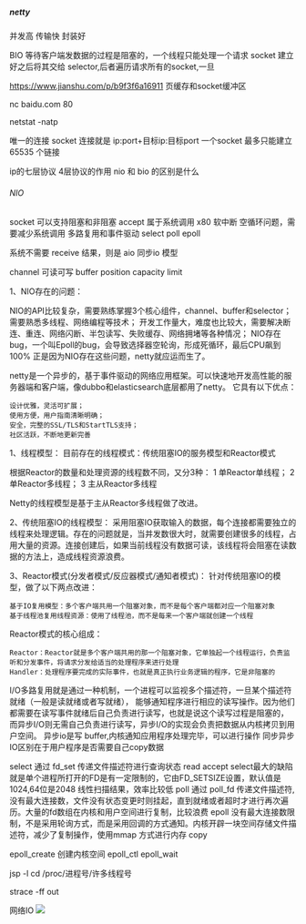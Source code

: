 ##### netty 
并发高 传输快 封装好 

BIO 等待客户端发数据的过程是阻塞的，一个线程只能处理一个请求
socket 建立好之后将其交给 selector,后者遍历请求所有的socket,一旦

https://www.jianshu.com/p/b9f3f6a16911
页缓存和socket缓冲区

nc baidu.com 80 

netstat -natp 

唯一的连接 socket 连接就是 ip:port+目标ip:目标port
一个socket 最多只能建立 65535 个链接


ip的七层协议 4层协议的作用
nio 和 bio 的区别是什么


###### NIO 
socket 可以支持阻塞和非阻塞
accept 属于系统调用 x80 软中断 空循环问题，需要减少系统调用
多路复用和事件驱动
select
poll
epoll

系统不需要 receive 结果，则是 aio
同步io 模型

channel 可读可写 buffer position capacity limit



1、NIO存在的问题：

NIO的API比较复杂，需要熟练掌握3个核心组件，channel、buffer和selector；
需要熟悉多线程、网络编程等技术；
开发工作量大，难度也比较大，需要解决断连、重连、网络闪断、半包读写、失败缓存、网络拥堵等各种情况；
NIO存在bug，一个叫Epoll的bug，会导致选择器空轮询，形成死循环，最后CPU飙到100%
正是因为NIO存在这些问题，netty就应运而生了。


netty是一个异步的，基于事件驱动的网络应用框架。可以快速地开发高性能的服务器端和客户端，像dubbo和elasticsearch底层都用了netty。
它具有以下优点：

    设计优雅，灵活可扩展；
    使用方便，用户指南清晰明确；
    安全，完整的SSL/TLS和StartTLS支持；
    社区活跃，不断地更新完善
1、线程模型：
目前存在的线程模式：传统阻塞IO的服务模型和Reactor模式

根据Reactor的数量和处理资源的线程数不同，又分3种：
1 单Reactor单线程；
2 单Reactor多线程；
3 主从Reactor多线程

Netty的线程模型是基于主从Reactor多线程做了改进。

2、传统阻塞IO的线程模型：
采用阻塞IO获取输入的数据，每个连接都需要独立的线程来处理逻辑。存在的问题就是，当并发数很大时，就需要创建很多的线程，占用大量的资源。连接创建后，如果当前线程没有数据可读，该线程将会阻塞在读数据的方法上，造成线程资源浪费。

3、Reactor模式(分发者模式/反应器模式/通知者模式)：
针对传统阻塞IO的模型，做了以下两点改进：

    基于IO复用模型：多个客户端共用一个阻塞对象，而不是每个客户端都对应一个阻塞对象
    基于线程池复用线程资源：使用了线程池，而不是每来一个客户端就创建一个线程

Reactor模式的核心组成：

    Reactor：Reactor就是多个客户端共用的那一个阻塞对象，它单独起一个线程运行，负责监听和分发事件，将请求分发给适当的处理程序来进行处理
    Handler：处理程序要完成的实际事件，也就是真正执行业务逻辑的程序，它是非阻塞的

I/O多路复用就是通过一种机制，一个进程可以监视多个描述符，一旦某个描述符就绪（一般是读就绪或者写就绪），
能够通知程序进行相应的读写操作。因为他们都需要在读写事件就绪后自己负责进行读写，也就是说这个读写过程是阻塞的，
而异步I/O则无需自己负责进行读写，异步I/O的实现会负责把数据从内核拷贝到用户空间。
异步io是写 buffer,内核通知应用程序处理完毕，可以进行操作
同步异步IO区别在于用户程序是否需要自己copy数据

select 通过 fd_set 传递文件描述符进行查询状态 read accept
select最大的缺陷就是单个进程所打开的FD是有一定限制的，它由FD_SETSIZE设置，默认值是1024,64位是2048
线性扫描结果，效率比较低
poll 通过 poll_fd 传递文件描述符,
没有最大连接数，文件没有状态变更时则挂起，直到就绪或者超时才进行再次遍历。大量的fd数组在内核和用户空间进行复制，比较浪费
epoll 没有最大连接数限制，不是采用轮询方式，而是采用回调的方式通知。内核开辟一块空间存储文件描述符，减少了复制操作，使用mmap 方式进行内存 copy


epoll_create 创建内核空间
epoll_ctl 
epoll_wait



jsp -l 
cd /proc/进程号/许多线程号

strace -ff out 


网络IO 
![](./images/123344455555321.png)